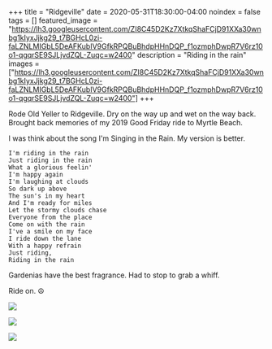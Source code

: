 +++
title =  "Ridgeville"
date = 2020-05-31T18:30:00-04:00
noindex = false
tags = []
featured_image = "https://lh3.googleusercontent.com/ZI8C45D2Kz7XtkqShaFCjD91XXa30wnbg1kIyxJjkg29_t7BGHcL0zi-faLZNLMIGbL5DeAFKubIV9GfkRPQBuBhdpHHnDQP_f1ozmphDwpR7V6rz10o1-qgqrSE9SJLjvdZQL-Zuqc=w2400"
description = "Riding in the rain"
images = ["https://lh3.googleusercontent.com/ZI8C45D2Kz7XtkqShaFCjD91XXa30wnbg1kIyxJjkg29_t7BGHcL0zi-faLZNLMIGbL5DeAFKubIV9GfkRPQBuBhdpHHnDQP_f1ozmphDwpR7V6rz10o1-qgqrSE9SJLjvdZQL-Zuqc=w2400"]
+++

Rode Old Yeller to Ridgeville. Dry on the way up and wet on the way back. Brought back memories of my 2019 Good Friday ride to Myrtle Beach.

I was think about the song I'm Singing in the Rain. My version is better.

```
I'm riding in the rain
Just riding in the rain
What a glorious feelin'
I'm happy again
I'm laughing at clouds
So dark up above
The sun's in my heart
And I'm ready for miles
Let the stormy clouds chase
Everyone from the place
Come on with the rain
I've a smile on my face
I ride down the lane
With a happy refrain
Just riding,
Riding in the rain
```

Gardenias have the best fragrance. Had to stop to grab a whiff.

Ride on. ☮


<a href='https://lh3.googleusercontent.com/ZI8C45D2Kz7XtkqShaFCjD91XXa30wnbg1kIyxJjkg29_t7BGHcL0zi-faLZNLMIGbL5DeAFKubIV9GfkRPQBuBhdpHHnDQP_f1ozmphDwpR7V6rz10o1-qgqrSE9SJLjvdZQL-Zuqc=w2400'><img src='https://lh3.googleusercontent.com/ZI8C45D2Kz7XtkqShaFCjD91XXa30wnbg1kIyxJjkg29_t7BGHcL0zi-faLZNLMIGbL5DeAFKubIV9GfkRPQBuBhdpHHnDQP_f1ozmphDwpR7V6rz10o1-qgqrSE9SJLjvdZQL-Zuqc=w2400'></a>

<a href='https://lh3.googleusercontent.com/311xm6LwEwuLU27WKvROIqoudNhK5ivEfc8-BBLV_AGeok8rNuDTI7YgGJkHW1A7XYvLU6c1CATm2jITJAAV59pmiJ-kzBvmivaaLGdON2dsmuhLvqGFyDcl9trbKIuiRluuj0cdFFU=w2400'><img src='https://lh3.googleusercontent.com/311xm6LwEwuLU27WKvROIqoudNhK5ivEfc8-BBLV_AGeok8rNuDTI7YgGJkHW1A7XYvLU6c1CATm2jITJAAV59pmiJ-kzBvmivaaLGdON2dsmuhLvqGFyDcl9trbKIuiRluuj0cdFFU=w2400'></a>

<a href='https://lh3.googleusercontent.com/YNmHmPlcQYisgGNGncRdvAtoTt2Vv19HVeXuEayab7wSk-TCdq4vT4q-tab2WYNdkvH4CVnFVW05tJ9Q_GyCa6iEt6D-Q-5gumf73vfcLWM2kJCmbIOH3WtJVLO3GeJKyHmGu8Bq-oM=w2400'><img src='https://lh3.googleusercontent.com/YNmHmPlcQYisgGNGncRdvAtoTt2Vv19HVeXuEayab7wSk-TCdq4vT4q-tab2WYNdkvH4CVnFVW05tJ9Q_GyCa6iEt6D-Q-5gumf73vfcLWM2kJCmbIOH3WtJVLO3GeJKyHmGu8Bq-oM=w2400'></a>
